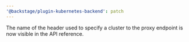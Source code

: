 ```yaml
---
'@backstage/plugin-kubernetes-backend': patch
---
```


The name of the header used to specify a cluster to the proxy endpoint is now visible in the API reference.
